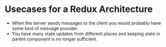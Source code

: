 # Usecases for a Redux Architecture

* When the server sends messages to the client you would probably have some kind of message provider.
* You have many state updates from different places and keeping state in parent component is no longer sufficient.

